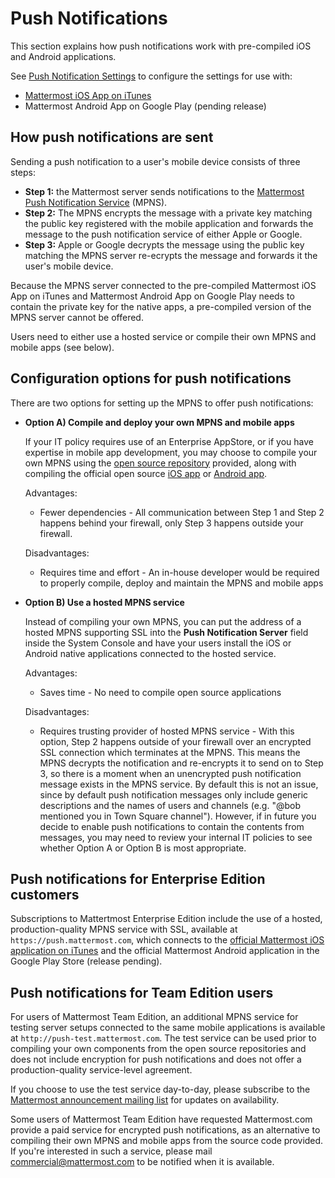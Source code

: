 # Push Notifications

This section explains how push notifications work with pre-compiled iOS and Android applications. 

See [Push Notification Settings](http://docs.mattermost.com/administration/config-settings.html#push-notification-settings) to configure the settings for use with: 

- [Mattermost iOS App on iTunes](https://itunes.apple.com/us/app/mattermost/id984966508?mt=8)
- Mattermost Android App on Google Play (pending release)

## How push notifications are sent

Sending a push notification to a user's mobile device consists of three steps: 

- **Step 1:** the Mattermost server sends notifications to the [Mattermost Push Notification Service](https://github.com/mattermost/push-proxy) (MPNS).
- **Step 2:** The MPNS encrypts the message with a private key matching the public key registered with the mobile application and forwards the message to the push notification service of either Apple or Google. 
- **Step 3:** Apple or Google decrypts the message using the public key matching the MPNS server re-ecrypts the message and forwards it the user's mobile device.

Because the MPNS server connected to the pre-compiled Mattermost iOS App on iTunes and Mattermost Android App on Google Play needs to contain the private key for the native apps, a pre-compiled version of the MPNS server cannot be offered. 

Users need to either use a hosted service or compile their own MPNS and mobile apps (see below).

## Configuration options for push notifications

There are two options for setting up the MPNS to offer push notifications: 

- **Option A) Compile and deploy your own MPNS and mobile apps**  

   If your IT policy requires use of an Enterprise AppStore, or if you have expertise in mobile app development, you may choose to compile your own MPNS using the [open source repository](https://github.com/mattermost/push-proxy) provided, along with compiling the official open source [iOS app](https://github.com/mattermost/ios) or [Android app](https://github.com/mattermost/android). 

   Advantages: 
   - Fewer dependencies - All communication between Step 1 and Step 2 happens behind your firewall, only Step 3 happens outside your firewall. 

   Disadvantages:
   - Requires time and effort - An in-house developer would be required to properly compile, deploy and maintain the MPNS and mobile apps  

- **Option B) Use a hosted MPNS service**  

   Instead of compiling your own MPNS, you can put the address of a hosted MPNS supporting SSL into the **Push Notification Server** field inside the System Console and have your users install the iOS or Android native applications connected to the hosted service. 
   
   Advantages: 
   - Saves time - No need to compile open source applications 
   
   Disadvantages:
   - Requires trusting provider of hosted MPNS service - With this option, Step 2 happens outside of your firewall over an encrypted SSL connection which terminates at the MPNS. This means the MPNS decrypts the notification and re-encrypts it to send on to Step 3, so there is a moment when an unencrypted push notification message exists in the MPNS service. By default this is not an issue, since by default push notification messages only include generic descriptions and the names of users and channels (e.g. "@bob mentioned you in Town Square channel"). However, if in future you decide to enable push notifications to contain the contents from messages, you may need to review your internal IT policies to see whether Option A or Option B is most appropriate.

## Push notifications for Enterprise Edition customers

Subscriptions to Mattertmost Enterprise Edition include the use of a hosted, production-quality MPNS service with SSL, available at `https://push.mattermost.com`, which connects to the [official Mattermost iOS application on iTunes](https://itunes.apple.com/us/app/mattermost/id984966508?mt=8) and the official Mattermost Android application in the Google Play Store (release pending).

## Push notifications for Team Edition users 

For users of Mattermost Team Edition, an additional MPNS service for testing server setups connected to the same mobile applications is available at `http://push-test.mattermost.com`. The test service can be used prior to compiling your own components from the open source repositories and does not include encryption for push notifications and does not offer a production-quality service-level agreement. 

If you choose to use the test service day-to-day, please subscribe to the [Mattermost announcement mailing list](https://mattermost.us11.list-manage.com/subscribe?u=6cdba22349ae374e188e7ab8e&id=2add1c8034) for updates on availability. 

Some users of Mattermost Team Edition have requested Mattermost.com provide a paid service for encrypted push notifications, as an alternative to compiling their own MPNS and mobile apps from the source code provided. If you're interested in such a service, please mail commercial@mattermost.com to be notified when it is available. 
